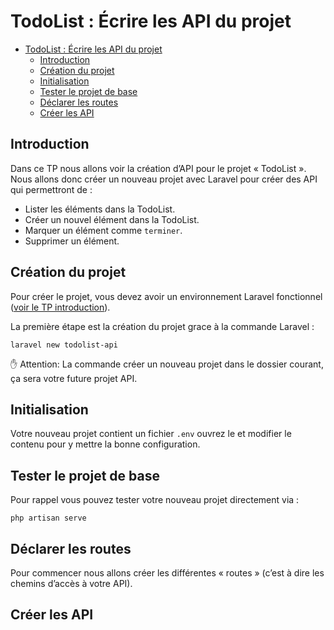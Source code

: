 # TodoList : Écrire les API du projet

<!-- TOC -->

- [TodoList : Écrire les API du projet](#todolist--écrire-les-api-du-projet)
    - [Introduction](#introduction)
    - [Création du projet](#création-du-projet)
    - [Initialisation](#initialisation)
    - [Tester le projet de base](#tester-le-projet-de-base)
    - [Déclarer les routes](#déclarer-les-routes)
    - [Créer les API](#créer-les-api)

<!-- /TOC -->

## Introduction

Dans ce TP nous allons voir la création d’API pour le projet « TodoList ». Nous allons donc créer un nouveau projet avec Laravel pour créer des API qui permettront de :

- Lister les éléments dans la TodoList.
- Créer un nouvel élément dans la TodoList.
- Marquer un élément comme ```terminer```.
- Supprimer un élément.

## Création du projet

Pour créer le projet, vous devez avoir un environnement Laravel fonctionnel ([voir le TP introduction](./introduction.md)).

La première étape est la création du projet grace à la commande Laravel :

```shell
laravel new todolist-api
```

✋ Attention: La commande créer un nouveau projet dans le dossier courant, ça sera votre future projet API.

## Initialisation

Votre nouveau projet contient un fichier ```.env``` ouvrez le et modifier le contenu pour y mettre la bonne configuration.

## Tester le projet de base

Pour rappel vous pouvez tester votre nouveau projet directement via :

```shell
php artisan serve
```

## Déclarer les routes

Pour commencer nous allons créer les différentes « routes » (c’est à dire les chemins d’accès à votre API).

## Créer les API